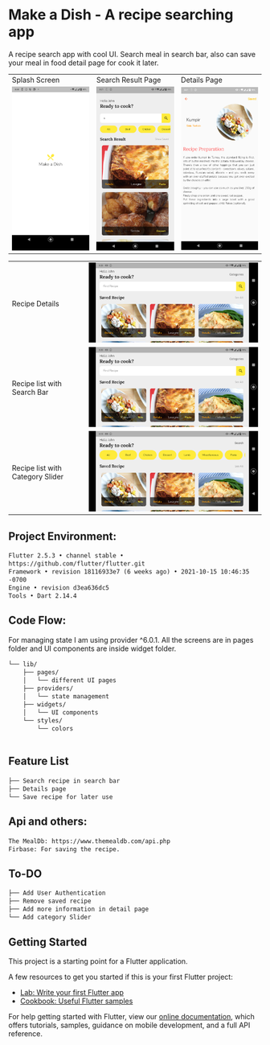 # Make a Dish - A recipe searching app

<p>
  A recipe search app with cool UI. Search meal in search bar, also can save your meal in food detail page for cook it later.
</p>

<table>
  <tr>
    <td>Splash Screen</td>
     <td>Search Result Page</td>
     <td>Details Page</td>
  </tr>
  <tr>
    <td><img src="https://raw.githubusercontent.com/ZRShamim/recipe_search-_app/main/assets/screenshots/splash_screen.png" width=270 ></td>
    <td><img src="https://raw.githubusercontent.com/ZRShamim/recipe_search-_app/main/assets/screenshots/save_page.png" width=270 ></td>
    <td><img src="https://raw.githubusercontent.com/ZRShamim/recipe_search-_app/main/assets/screenshots/recipe_details.png" width=270 ></td>
  </tr>
 </table>
 <table>
  <tr>
    <td>Recipe Details</td>
    <td><img src="https://github.com/ZRShamim/recipe_search-_app/blob/main/assets/screenshots/l_saved_rec.png" width=620  ></td>
  </tr>
  <tr>
    <td>Recipe list with Search Bar</td>
    <td><img src="https://raw.githubusercontent.com/ZRShamim/recipe_search-_app/main/assets/screenshots/l_saved_rec.png" width=620  ></td>
  </tr>
  <tr>
    <td>Recipe list with Category Slider</td>
    <td><img src="https://raw.githubusercontent.com/ZRShamim/recipe_search-_app/main/assets/screenshots/l_saved_rec_2.png" width=620  ></td>
  </tr>
 </table>

## Project Environment:
```
Flutter 2.5.3 • channel stable • https://github.com/flutter/flutter.git
Framework • revision 18116933e7 (6 weeks ago) • 2021-10-15 10:46:35 -0700
Engine • revision d3ea636dc5
Tools • Dart 2.14.4
```

## Code Flow:
For managing state I am using provider ^6.0.1. All the screens are in pages folder and UI components are inside widget folder.

```
└── lib/
    ├── pages/
    │   └── different UI pages
    ├── providers/
    │   └── state management
    ├── widgets/
    │   └── UI components
    └── styles/
        └── colors
    
```
## Feature List
```
├── Search recipe in search bar
├── Details page
└── Save recipe for later use

```

## Api and others: 
```
The MealDb: https://www.themealdb.com/api.php
Firbase: For saving the recipe.
```

## To-DO
```
├── Add User Authentication
├── Remove saved recipe
├── Add more information in detail page
└── Add category Slider
```

## Getting Started

This project is a starting point for a Flutter application.

A few resources to get you started if this is your first Flutter project:

- [Lab: Write your first Flutter app](https://flutter.dev/docs/get-started/codelab)
- [Cookbook: Useful Flutter samples](https://flutter.dev/docs/cookbook)

For help getting started with Flutter, view our
[online documentation](https://flutter.dev/docs), which offers tutorials,
samples, guidance on mobile development, and a full API reference.
